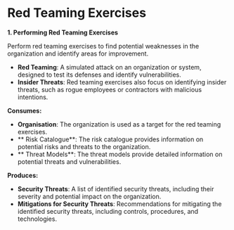 # Red Teaming Exercises

**1. Performing Red Teaming Exercises**

Perform red teaming exercises to find potential weaknesses in the organization and identify areas for improvement.

* **Red Teaming**: A simulated attack on an organization or system, designed to test its defenses and identify vulnerabilities.
* **Insider Threats**: Red teaming exercises also focus on identifying insider threats, such as rogue employees or contractors with malicious intentions.



**Consumes:**

* **Organisation**: The organization is used as a target for the red teaming exercises.
* ** Risk Catalogue**: The risk catalogue provides information on potential risks and threats to the organization.
* ** Threat Models**: The threat models provide detailed information on potential threats and vulnerabilities.

**Produces:**

* **Security Threats**: A list of identified security threats, including their severity and potential impact on the organization.
* **Mitigations for Security Threats**: Recommendations for mitigating the identified security threats, including controls, procedures, and technologies.

